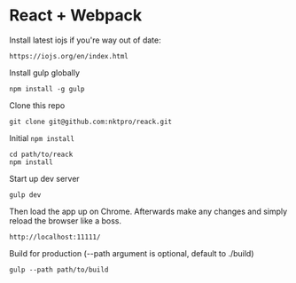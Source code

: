# React + Webpack

Install latest iojs if you're way out of date: 

    https://iojs.org/en/index.html
  
Install gulp globally

    npm install -g gulp
  
Clone this repo

    git clone git@github.com:nktpro/reack.git
    
Initial `npm install`

    cd path/to/reack
    npm install
    
Start up dev server

    gulp dev
    
Then load the app up on Chrome. Afterwards make any changes and simply reload the browser like a boss.

    http://localhost:11111/
    
Build for production (--path argument is optional, default to ./build)

    gulp --path path/to/build


  
